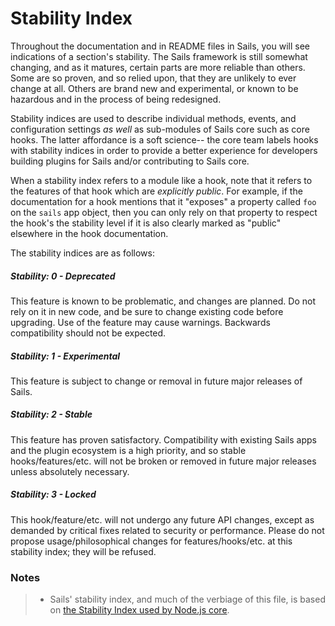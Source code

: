 # Stability Index

Throughout the documentation and in README files in Sails, you will see indications of a section's stability. The Sails framework is still somewhat changing, and as it matures, certain parts are more reliable than others. Some are so proven, and so relied upon, that they are unlikely to ever change at all. Others are brand new and experimental, or known to be hazardous and in the process of being redesigned.

Stability indices are used to describe individual methods, events, and configuration settings _as well_ as sub-modules of Sails core such as core hooks.  The latter affordance is a soft science-- the core team labels hooks with stability indices in order to provide a better experience for developers building plugins for Sails and/or contributing to Sails core.

When a stability index refers to a module like a hook, note that it refers to the features of that hook which are _explicitly public_.  For example, if the documentation for a hook mentions that it "exposes" a property called `foo` on the `sails` app object, then you can only rely on that property to respect the hook's the stability level if it is also clearly marked as "public" elsewhere in the hook documentation.

The stability indices are as follows:

##### Stability: 0 - Deprecated
This feature is known to be problematic, and changes are planned.  Do not rely on it in new code, and be sure to change existing code before upgrading.  Use of the feature may cause warnings.  Backwards compatibility should not be expected.

##### Stability: 1 - Experimental
This feature is subject to change or removal in future major releases of Sails.

##### Stability: 2 - Stable
This feature has proven satisfactory. Compatibility with existing Sails apps and the plugin ecosystem is a high priority, and so stable hooks/features/etc. will not be broken or removed in future major releases unless absolutely necessary.

##### Stability: 3 - Locked
This hook/feature/etc. will not undergo any future API changes, except as demanded by critical fixes related to security or performance.  Please do not propose usage/philosophical changes for features/hooks/etc. at this stability index; they will be refused.



### Notes
> - Sails' stability index, and much of the verbiage of this file, is based on [the Stability Index used by Node.js core](https://nodejs.org/api/documentation.html#documentation_stability_index).
